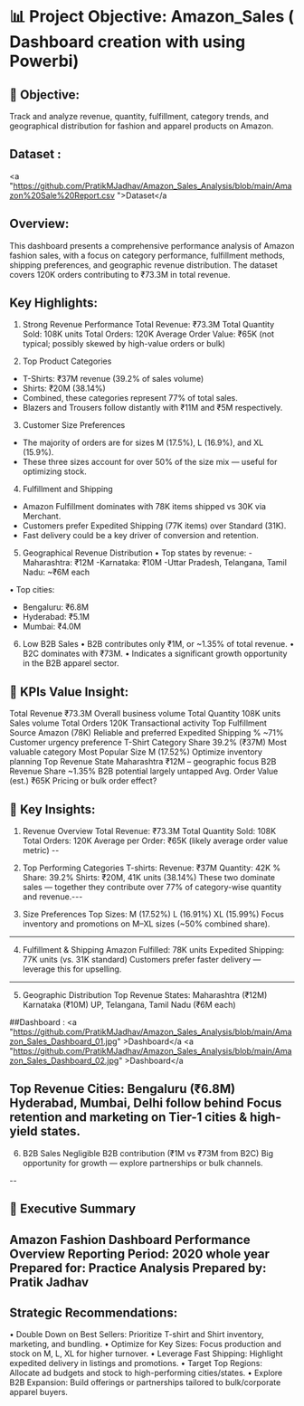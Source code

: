 
# 📊 Project Objective: Amazon_Sales ( Dashboard creation with using Powerbi)


## 🎯 Objective:
Track and analyze revenue, quantity, fulfillment, category trends, and geographical distribution for fashion and apparel products on Amazon.

## Dataset :
<a
"https://github.com/PratikMJadhav/Amazon_Sales_Analysis/blob/main/Amazon%20Sale%20Report.csv ">Dataset</a


## Overview:
This dashboard presents a comprehensive performance analysis of Amazon fashion sales, with a focus on category performance, fulfillment methods, shipping preferences, and geographic revenue distribution. The dataset covers 120K orders contributing to ₹73.3M in total revenue.

## Key Highlights:
1. Strong Revenue Performance
Total Revenue: ₹73.3M
Total Quantity Sold: 108K units
Total Orders: 120K
Average Order Value: ₹65K (not typical; possibly skewed by high-value orders or bulk)

2. Top Product Categories
- T-Shirts: ₹37M revenue (39.2% of sales volume)
- Shirts: ₹20M (38.14%)
- Combined, these categories represent 77% of total sales.
- Blazers and Trousers follow distantly with ₹11M and ₹5M respectively.

3. Customer Size Preferences
- The majority of orders are for sizes M (17.5%), L (16.9%), and XL (15.9%).
- These three sizes account for over 50% of the size mix — useful for optimizing stock.

4. Fulfillment and Shipping
- Amazon Fulfillment dominates with 78K items shipped vs 30K via Merchant.
- Customers prefer Expedited Shipping (77K items) over Standard (31K).
- Fast delivery could be a key driver of conversion and retention.

5. Geographical Revenue Distribution
• Top states by revenue:
 -Maharashtra: ₹12M
 -Karnataka: ₹10M
 -Uttar Pradesh, Telangana, Tamil Nadu: ~₹6M each

• Top cities:
 - Bengaluru: ₹6.8M
 - Hyderabad: ₹5.1M
 - Mumbai: ₹4.0M

6. Low B2B Sales
• B2B contributes only ₹1M, or ~1.35% of total revenue.
• B2C dominates with ₹73M.
• Indicates a significant growth opportunity in the B2B apparel sector.

## 📌  KPIs Value	Insight:
Total Revenue	₹73.3M	Overall business volume
Total Quantity	108K units	Sales volume
Total Orders	120K	Transactional activity
Top Fulfillment Source	Amazon (78K)	Reliable and preferred
Expedited Shipping %	~71%	Customer urgency preference
T-Shirt Category Share	39.2% (₹37M)	Most valuable category
Most Popular Size	M (17.52%)	Optimize inventory planning
Top Revenue State	Maharashtra	₹12M – geographic focus
B2B Revenue Share	~1.35%	B2B potential largely untapped
Avg. Order Value (est.)	₹65K	Pricing or bulk order effect?

## 🧩 Key Insights:
1. Revenue Overview
Total Revenue: ₹73.3M
Total Quantity Sold: 108K
Total Orders: 120K
Average per Order: ₹65K (likely average order value metric)
--
2. Top Performing Categories
T-shirts:
Revenue: ₹37M
Quantity: 42K
% Share: 39.2%
Shirts: ₹20M, 41K units (38.14%)
These two dominate sales — together they contribute over 77% of category-wise quantity and revenue.---

3. Size Preferences
Top Sizes:
M (17.52%)
L (16.91%)
XL (15.99%)
Focus inventory and promotions on M–XL sizes (~50% combined share).
---

4. Fulfillment & Shipping
Amazon Fulfilled: 78K units
Expedited Shipping: 77K units (vs. 31K standard)
Customers prefer faster delivery — leverage this for upselling.
---

5. Geographic Distribution
Top Revenue States:
Maharashtra (₹12M)
Karnataka (₹10M)
UP, Telangana, Tamil Nadu (₹6M each)

##Dashboard :
<a
"https://github.com/PratikMJadhav/Amazon_Sales_Analysis/blob/main/Amazon_Sales_Dashboard_01.jpg" >Dashboard</a
<a
"https://github.com/PratikMJadhav/Amazon_Sales_Analysis/blob/main/Amazon_Sales_Dashboard_02.jpg" >Dashboard</a


Top Revenue Cities:
Bengaluru (₹6.8M)
Hyderabad, Mumbai, Delhi follow behind
Focus retention and marketing on Tier-1 cities & high-yield states.
---
6. B2B Sales
Negligible B2B contribution (₹1M vs ₹73M from B2C)
Big opportunity for growth — explore partnerships or bulk channels.

--
## 📄 Executive Summary
Amazon Fashion Dashboard Performance Overview
Reporting Period: 2020 whole year
Prepared for: Practice Analysis 
Prepared by: Pratik Jadhav
--
## Strategic Recommendations:
• Double Down on Best Sellers: Prioritize T-shirt and Shirt inventory, marketing, and bundling.
• Optimize for Key Sizes: Focus production and stock on M, L, XL for higher turnover.
• Leverage Fast Shipping: Highlight expedited delivery in listings and promotions.
• Target Top Regions: Allocate ad budgets and stock to high-performing cities/states.
• Explore B2B Expansion: Build offerings or partnerships tailored to bulk/corporate apparel buyers.


